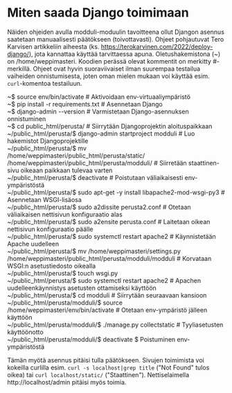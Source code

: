 # Miten saada Django toimimaan

Näiden ohjeiden avulla modduli-moduulin tavoitteena ollut Djangon asennus saatetaan manuaalisesti päätökseen (toivottavasti). Ohjeet pohjautuvat Tero Karvisen artikkeliin aiheesta (ks. https://terokarvinen.com/2022/deploy-django/), jota kannattaa käyttää tarvittaessa apuna. Oletushakemistona (~) on /home/weppimasteri. Koodien perässä olevat kommentit on merkitty #-merkillä. Ohjeet ovat hyvin suoraviivaiset ilman suurempaa testailua vaiheiden onnistumisesta, joten oman mielen mukaan voi käyttää esim. `curl`-komentoa testailuun.

~$ source env/bin/activate		# Aktivoidaan env-virtuaaliympäristö  
~$ pip install -r requirements.txt		# Asennetaan Django  
~$ django-admin --version		# Varmistetaan Django-asennuksen onnistuminen  
~$ cd public_html/perusta/		# Siirrytään Djangoprojektin aloituspaikkaan  
~/public_html/perusta/$ django-admin startproject modduli	# Luo hakemistot Djangoprojektille  
~/public_html/perusta/$ mv /home/weppimasteri/public_html/perusta/static/ /home/weppimasteri/public_html/perusta/modduli/	# Siirretään staattinen-sivu oikeaan paikkaan tulevaa varten  
~/public_html/perusta/$ deactivate		# Poistutaan väliaikaisesti env-ympäristöstä  
~/public_html/perusta/$ sudo apt-get -y install libapache2-mod-wsgi-py3		# Asennetaan WSGI-lisäosa  
~/public_html/perusta/$ sudo a2dissite perusta2.conf		# Otetaan väliaikaisen nettisivun konfiguraatio alas  
~/public_html/perusta/$ sudo a2ensite perusta.conf			# Laitetaan oikean nettisivun konfiguraatio päälle  
~/public_html/perusta/$ sudo systemctl restart apache2		# Käynnistetään Apache uudelleen  
~/public_html/perusta/$ mv /home/weppimasteri/settings.py /home/weppimasteri/public_html/perusta/modduli/modduli	# Korvataan WSGI:n asetustiedosto oikealla  
~/public_html/perusta/$ touch wsgi.py  
~/public_html/perusta/$ sudo systemctl restart apache2		# Apachen uudelleenkäynnistys asetusten ottamiseksi käyttöön  
~/public_html/perusta/$ cd modduli		# Siirrytään seuraavaan kansioon  
~/public_html/perusta/modduli/$ source /home/weppimasteri/env/bin/activate		# Otetaan env-ympäristö jälleen käyttöön  
~/public_html/perusta/modduli/$ ./manage.py collectstatic	# Tyyliasetusten käyttöönotto  
~/public_html/perusta/modduli/$ deactivate		$ Poistuminen env-ympäristöstä

Tämän myötä asennus pitäisi tulla päätökseen. Sivujen toimimista voi kokeilla curlilla esim. `curl -s localhost|grep title` ("Not Found" tulos oikea) tai `curl localhost/static/` ("Staattinen"). Nettiselaimella http://localhost/admin pitäisi myös toimia.
